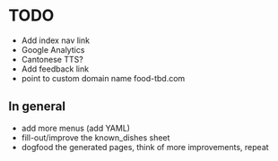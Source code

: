 # TODO

* Add index nav link
* Google Analytics
* Cantonese TTS?
* Add feedback link
* point to custom domain name food-tbd.com

## In general

* add more menus (add YAML)
* fill-out/improve the known_dishes sheet
* dogfood the generated pages, think of more improvements, repeat
